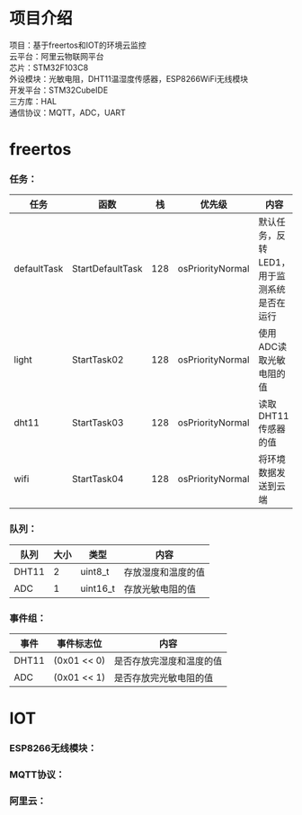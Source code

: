 # 项目介绍
项目：基于freertos和IOT的环境云监控  
云平台：阿里云物联网平台  
芯片：STM32F103C8  
外设模块：光敏电阻，DHT11温湿度传感器，ESP8266WiFi无线模块  
开发平台：STM32CubeIDE  
三方库：HAL  
通信协议：MQTT，ADC，UART  
# freertos
### 任务：  
| 任务 | 函数 | 栈 | 优先级 | 内容 |
| --- | --- | --- | --- | --- |
| defaultTask | StartDefaultTask | 128 | osPriorityNormal | 默认任务，反转LED1，用于监测系统是否在运行 |
| light | StartTask02 | 128 | osPriorityNormal | 使用ADC读取光敏电阻的值 |
| dht11 | StartTask03 | 128 | osPriorityNormal | 读取DHT11传感器的值 |
| wifi | StartTask04 | 128 | osPriorityNormal | 将环境数据发送到云端 |

### 队列：  
| 队列 | 大小 | 类型 | 内容 |
| --- | --- | --- | --- |
| DHT11 | 2 | uint8_t | 存放湿度和温度的值 |
| ADC | 1 | uint16_t | 存放光敏电阻的值 |

### 事件组：
| 事件 | 事件标志位 | 内容 |
| --- | --- | --- |
| DHT11 | (0x01 << 0) | 是否存放完湿度和温度的值 |
| ADC | (0x01 << 1) | 是否存放完光敏电阻的值 |

# IOT
### ESP8266无线模块：

### MQTT协议：

### 阿里云：


